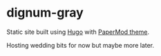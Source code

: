 # dignum-gray

Static site built using [Hugo](https://gohugo.io) with [PaperMod theme](https://github.com/adityatelange/hugo-PaperMod).

Hosting wedding bits for now but maybe more later.
